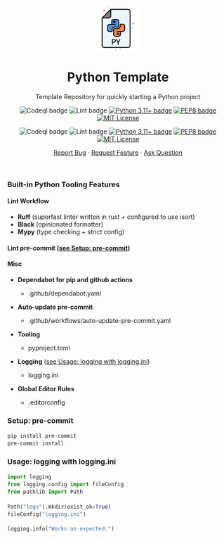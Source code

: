 <div align="center">
    <img height=100 src="https://github.com/seyLu/python-template/blob/main/static/icons/python.png" alt="Python Template Icon">
    <h1>Python Template</h1>
    <p>Template Repository for quickly starting a Python project</p>
    <img src="https://github.com/seyLu/python-template/actions/workflows/codeql.yaml/badge.svg" alt="Codeql badge">
    <img src="https://github.com/seyLu/python-template/actions/workflows/lint.yaml/badge.svg" alt="Lint badge">
    <a href="https://www.python.org/"><img src="https://img.shields.io/badge/python-3.11+-blue" alt="Python 3.11+ badge"></a>
    <a href="https://peps.python.org/pep-0008/"><img src="https://img.shields.io/badge/code%20style-pep8-orange.svg" alt="PEP8 badge"></a>
    <a href="https://github.com/seyLu/python-template/blob/main/LICENSE"><img src="https://img.shields.io/github/license/seyLu/python-template.svg" alt="MIT License"></a>
    <br>
    <p>
        <img src="https://github.com/seyLu/python-template/actions/workflows/codeql.yaml/badge.svg" alt="Codeql badge">
        <img src="https://github.com/seyLu/python-template/actions/workflows/lint.yaml/badge.svg" alt="Lint badge">
        <a href="https://www.python.org/"><img src="https://img.shields.io/badge/python-3.11+-blue" alt="Python 3.11+ badge"></a>
        <a href="https://peps.python.org/pep-0008/"><img src="https://img.shields.io/badge/code%20style-pep8-orange.svg" alt="PEP8 badge"></a>
        <a href="https://github.com/seyLu/python-template/blob/main/LICENSE"><img src="https://img.shields.io/github/license/seyLu/python-template.svg" alt="MIT License"></a>
    </p>
    <p>
        <a href="https://github.com/seyLu/python-template/issues/new">Report Bug</a>
        ·
        <a href="https://github.com/seyLu/python-template/issues/new">Request Feature</a>
        ·
        <a href="https://github.com/seyLu/python-template/discussions">Ask Question</a>
    </p>
</div>

<br>

### Built-in Python Tooling Features

#### Lint Workflow

- **Ruff** (superfast linter written in rust + configured to use isort)
- **Black** (opinionated formatter)
- **Mypy** (type checking + strict config)

#### Lint pre-commit ([see Setup: pre-commit](#setup-pre-commit))

#### Misc

- **Dependabot for pip and github actions**
    * .github/dependabot.yaml
- **Auto-update pre-commit**
    *  .github/workflows/auto-update-pre-commit.yaml
- **Tooling**
    * pyproject.toml

- **Logging** ([see Usage: logging with logging.ini](#usage-logging-with-loggingini))
    * logging.ini
- **Global Editor Rules**
    * .editorconfig

### Setup: pre-commit

```bash
pip install pre-commit
pre-commit install
```

### Usage: logging with logging.ini

```python
import logging
from logging.config import fileConfig
from pathlib import Path

Path("logs").mkdir(exist_ok=True)
fileConfig("logging.ini")

logging.info("Works as expected.")
```

